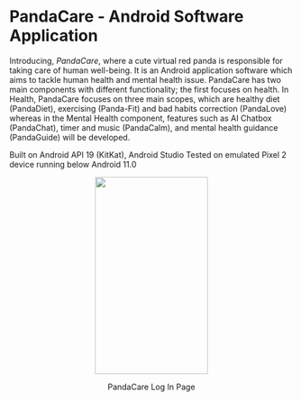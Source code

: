 # PandaCare - Android Software Application

Introducing, *PandaCare*, where a cute virtual red panda is responsible for taking care of human well-being. It is an Android application software which aims to tackle human health and mental health issue. PandaCare has two main components with different functionality; the first focuses on health. In Health, PandaCare focuses on three main scopes, which are healthy diet (PandaDiet), exercising (Panda-Fit) and bad habits correction (PandaLove) whereas in the Mental Health component, features such as AI Chatbox (PandaChat), timer and music (PandaCalm), and mental health guidance (PandaGuide) will be developed.

Built on Android API 19 (KitKat), Android Studio
Tested on emulated Pixel 2 device running below Android 11.0

<p align="middle">                                                                                                                              
 <img align="top" src = "https://github.com/justin-sem/PandaCare/assets/93218385/798fbe4e-3ae9-4a47-8514-df45bffc79bf" width="200" height="350">
</p>

<p align="middle">
 PandaCare Log In Page
</p>








